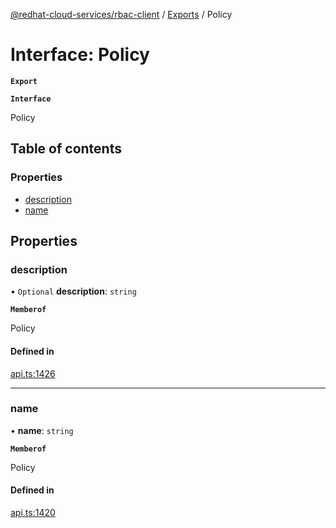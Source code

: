 [@redhat-cloud-services/rbac-client](../README.md) / [Exports](../modules.md) / Policy

# Interface: Policy

**`Export`**

**`Interface`**

Policy

## Table of contents

### Properties

- [description](Policy.md#description)
- [name](Policy.md#name)

## Properties

### description

• `Optional` **description**: `string`

**`Memberof`**

Policy

#### Defined in

[api.ts:1426](https://github.com/mkholjuraev/javascript-clients/blob/master/packages/rbac/api.ts#L1426)

___

### name

• **name**: `string`

**`Memberof`**

Policy

#### Defined in

[api.ts:1420](https://github.com/mkholjuraev/javascript-clients/blob/master/packages/rbac/api.ts#L1420)
